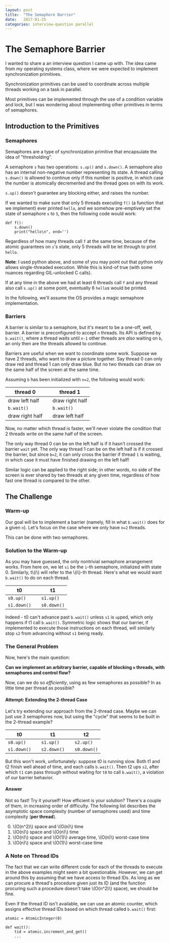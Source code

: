 ```yaml
---
layout: post
title:  "The Semaphore Barrier"
date:   2017-01-25
categories: interview-question parallel
---
```


# The Semaphore Barrier

I wanted to share a an interview question I came up with. The idea came from my operating systems class, where we were expected to implement synchronization primitives.

Synchronization primitives can be used to coordinate across multiple threads working on a task in parallel.

Most primitives can be implemented through the use of a condition variable and lock, but I was wondering about implementing other primitives in terms of semaphores.

## Introduction to the Primitives

### Semaphores

Semaphores are a type of synchronization primitive that encapsulate the idea of "thresholding".

A semaphore `s` has two operations: `s.up()` and `s.down()`. A semaphore also has an internal non-negative number representing its state. A thread calling `s.down()` is allowed to continue only if this number is positive, in which case the number is atomically decremented and the thread goes on with its work.

`s.up()` doesn't guarantee any blocking either, and raises the number.

If we wanted to make sure that only 5 threads executing `f()` (a function that we implement) ever printed `hello`, and we somehow pre-emptively set the state of semaphore `s` to `5`, then the following code would work:

    def f():
        s.down()
        print("hello\n", end='')

Regardless of how many threads call `f` at the same time, because of the atomic guarantees on `s`'s state, only 5 threads will be let through to print `hello`.

**Note**: I used python above, and some of you may point out that python only allows single-threaded execution. While this is kind-of true (with some nuances regarding GIL-unlocked C calls).

If at any time in the above we had at least 6 threads call `f` and any thread also call `s.up()` at some point, eventually 6 `hello`s would be printed.

In the following, we'll assume the OS provides a magic semaphore implementation.

### Barriers

A barrier is similar to a semaphore, but it's meant to be a one-off, well, barrier. A barrier is preconfigured to accept `n` threads. Its API is defined by `b.wait()`, where a thread waits until `n-1` other threads are *also* waiting on `b`, an only then are the threads allowed to continue.

Barriers are useful when we want to coordinate some work. Suppose we have 2 threads, who want to draw a picture together. Say thread 0 can only draw red and thread 1 can only draw blue. But no two threads can draw on the same half of the screen at the same time.

Assuming `b` has been initialized with `n=2`, the following would work:

| thread 0 | | thread 1 |
| --- | --- | --- |
| draw left half | | draw right half |
| `b.wait()` | | `b.wait()` |
| draw right half  | |  draw left half |

Now, no matter which thread is faster, we'll never violate the condition that 2 threads write on the same half of the screen.

The only way thread 0 can be on the left half is if it hasn't crossed the barrier `wait` yet. The only way thread 1 can be on the left half is if it crossed the barrier, but since `b=2`, it can only cross the barrier if thread `1` is waiting, in which case it must have finished drawing on the left half!

Similar logic can be applied to the right side; in other words, no side of the screen is ever shared by two threads at any given time, regardless of how fast one thread is compared to the other.

## The Challenge

### Warm-up

Our goal will be to implement a barrier (namely, fill in what `b.wait()` does for a given `n`). Let's focus on the case where we only have `n=2` threads.

This can be done with two semaphores.

### Solution to the Warm-up

As you may have guessed, the only nontrivial semaphore arrangement works. From here on, we let `si` be the `i`-th semaphore, initialized with state 0. Similarly, t\\(i\\) will refer to the \\(i\\)-th thread. Here's what we would want `b.wait()` to do on each thread.

| t0 | | t1 |
| --- | --- | --- |
| `s0.up()` | | `s1.up()` |
| `s1.down()` | | `s0.down()` |


Indeed - t0 can't advance past `b.wait()` unless `s1` is `up`ped, which only happens if t1 call `b.wait()`. Symmetric logic shows that our barrier, if implemented to execute those instructions on each thread, will similarly stop `s2` from advancing without `s1` being ready.

### The General Problem

Now, here's the main question:

**Can we implement an arbitrary barrier, capable of blocking `n` threads, with semaphores and control flow?**

Now, can we do so _efficiently_, using as few semaphores as possible? In as little time per thread as possible?

#### Attempt: Extending the 2-thread Case

Let's try extending our approach from the 2-thread case. Maybe we can just use 3 semaphores now, but using the "cycle" that seems to be built in the 2-thread example?

| t0 | | t1 | |  t2 |
| --- | --- | --- | --- | --- |
| `s0.up()` | | `s1.up()` | | `s2.up()` |
| `s1.down()` | | `s2.down()` | | `s0.down()` |

But this won't work, unfortunately: suppose t0 is running slow. Both t1 and t2 finish well ahead of time, and each calls `b.wait()`. Then t2 ups `s2`, after which `t1` can pass through without waiting for `t0` to call `b.wait()`, a violation of our barrier behavior.

#### Answer

Not so fast! Try it yourself! How efficient is your solution? There's a couple of them, in increasing order of difficulty. The following list describes the asymptotic space complexity (number of semaphores used) and time complexity (**per thread**).

0. \\(O(n^2)\\) space and \\(O(n)\\) time
0. \\(O(n)\\) space and \\(O(n)\\) time
0. \\(O(n)\\) space and \\(O(1)\\) average time, \\(O(n)\\) worst-case time
0. \\(O(n)\\) space and \\(O(1)\\) worst-case time

### A Note on Thread IDs

The fact that we can write different code for each of the threads to execute in the above examples might seem a bit questionable. However, we can get around this by assuming that we have access to thread IDs. As long as we can procure a thread's procedure given just its ID (and the function procuring such a procedure doesn't take \\(O(n^2)\\) space), we should be fine.

Even if the thread ID isn't available, we can use an atomic counter, which assigns effective thread IDs based on which thread called `b.wait()` first:

```
atomic = AtomicInteger(0)

def wait():
    tid = atomic.increment_and_get()
    ...
```
